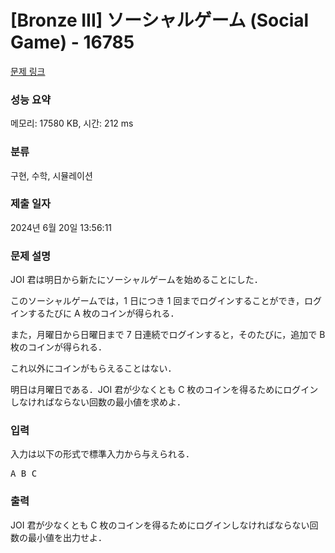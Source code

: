# [Bronze III] ソーシャルゲーム (Social Game) - 16785 

[문제 링크](https://www.acmicpc.net/problem/16785) 

### 성능 요약

메모리: 17580 KB, 시간: 212 ms

### 분류

구현, 수학, 시뮬레이션

### 제출 일자

2024년 6월 20일 13:56:11

### 문제 설명

<p>JOI 君は明日から新たにソーシャルゲームを始めることにした．</p>

<p>このソーシャルゲームでは，1 日につき 1 回までログインすることができ，ログインするたびに A 枚のコインが得られる．</p>

<p>また，月曜日から日曜日まで 7 日連続でログインすると，そのたびに，追加で B 枚のコインが得られる．</p>

<p>これ以外にコインがもらえることはない．</p>

<p>明日は月曜日である．JOI 君が少なくとも C 枚のコインを得るためにログインしなければならない回数の最小値を求めよ．</p>

### 입력 

 <p>入力は以下の形式で標準入力から与えられる．</p>

<pre>A B C</pre>

### 출력 

 <p>JOI 君が少なくとも C 枚のコインを得るためにログインしなければならない回数の最小値を出力せよ．</p>

